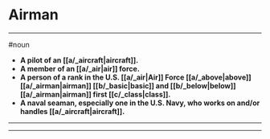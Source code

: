 # Airman
---
#noun
- **A pilot of an [[a/_aircraft|aircraft]].**
- **A member of an [[a/_air|air]] force.**
- **A person of a rank in the U.S. [[a/_air|Air]] Force [[a/_above|above]] [[a/_airman|airman]] [[b/_basic|basic]] and [[b/_below|below]] [[a/_airman|airman]] first [[c/_class|class]].**
- **A naval seaman, especially one in the U.S. Navy, who works on and/or handles [[a/_aircraft|aircraft]].**
---
---
